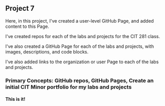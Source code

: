 ## Project 7

Here, in this project, I've created a user-level GitHub Page, and added content to this Page.

I've created repos for each of the labs and projects for the CIT 281 class.

I've also created a GitHub Page for each of the labs and projects, with images, descriptions, and code blocks.

I've also added links to the organization or user Page to each of the labs and projects.

### Primary Concepts: GitHub repos, GitHub Pages, Create an initial CIT Minor portfolio for my labs and projects

#### This is it!
